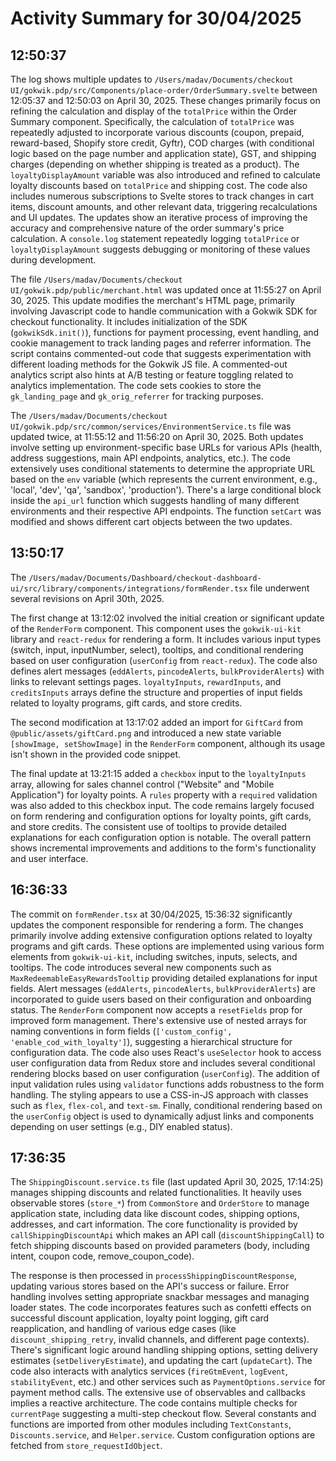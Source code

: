 # Activity Summary for 30/04/2025

## 12:50:37
The log shows multiple updates to `/Users/madav/Documents/checkout UI/gokwik.pdp/src/Components/place-order/OrderSummary.svelte` between 12:05:37 and 12:50:03 on April 30, 2025.  These changes primarily focus on refining the calculation and display of the `totalPrice` within the Order Summary component.  Specifically, the calculation of `totalPrice` was repeatedly adjusted to incorporate various discounts (coupon, prepaid, reward-based, Shopify store credit, Gyftr), COD charges (with conditional logic based on the page number and application state), GST, and shipping charges (depending on whether shipping is treated as a product).  The `loyaltyDisplayAmount` variable was also introduced and refined to calculate loyalty discounts based on `totalPrice` and shipping cost.  The code also includes numerous subscriptions to Svelte stores to track changes in cart items, discount amounts, and other relevant data, triggering recalculations and UI updates.  The updates show an iterative process of improving the accuracy and comprehensive nature of the order summary's price calculation.  A `console.log` statement repeatedly logging `totalPrice` or `loyaltyDisplayAmount` suggests debugging or monitoring of these values during development.

The file `/Users/madav/Documents/checkout UI/gokwik.pdp/public/merchant.html` was updated once at 11:55:27 on April 30, 2025.  This update modifies the merchant's HTML page, primarily involving Javascript code to handle communication with a Gokwik SDK for checkout functionality.  It includes initialization of the SDK (`gokwikSdk.init()`), functions for payment processing, event handling, and cookie management to track landing pages and referrer information. The script contains commented-out code that suggests experimentation with different loading methods for the Gokwik JS file.  A commented-out analytics script also hints at A/B testing or feature toggling related to analytics implementation. The code sets cookies to store the `gk_landing_page` and `gk_orig_referrer` for tracking purposes.

The `/Users/madav/Documents/checkout UI/gokwik.pdp/src/common/services/EnvironmentService.ts` file was updated twice, at 11:55:12 and 11:56:20 on April 30, 2025.  Both updates involve setting up environment-specific base URLs for various APIs (health, address suggestions, main API endpoints, analytics, etc.).  The code extensively uses conditional statements to determine the appropriate URL based on the `env` variable (which represents the current environment, e.g., 'local', 'dev', 'qa', 'sandbox', 'production'). There's a large conditional block inside the `api_url` function which suggests handling of many different environments and their respective API endpoints.  The function `setCart` was modified and shows different cart objects between the two updates.


## 13:50:17
The `/Users/madav/Documents/Dashboard/checkout-dashboard-ui/src/library/components/integrations/formRender.tsx` file underwent several revisions on April 30th, 2025.

The first change at 13:12:02 involved the initial creation or significant update of the `RenderForm` component. This component uses the `gokwik-ui-kit` library and `react-redux` for rendering a form. It includes various input types (switch, input, inputNumber, select), tooltips, and conditional rendering based on user configuration (`userConfig` from `react-redux`).  The code also defines alert messages (`eddAlerts`, `pincodeAlerts`, `bulkProviderAlerts`) with links to relevant settings pages.  `loyaltyInputs`, `rewardInputs`, and `creditsInputs` arrays define the structure and properties of input fields related to loyalty programs, gift cards, and store credits.


The second modification at 13:17:02 added an import for `GiftCard` from `@public/assets/giftCard.png` and introduced a new state variable `[showImage, setShowImage]` in the `RenderForm` component, although its usage isn't shown in the provided code snippet.

The final update at 13:21:15 added a `checkbox` input to the `loyaltyInputs` array, allowing for sales channel control ("Website" and "Mobile Application") for loyalty points.  A `rules` property with a `required` validation was also added to this checkbox input.  The code remains largely focused on form rendering and configuration options for loyalty points, gift cards, and store credits.  The consistent use of tooltips to provide detailed explanations for each configuration option is notable.  The overall pattern shows incremental improvements and additions to the form's functionality and user interface.


## 16:36:33
The commit on `formRender.tsx` at 30/04/2025, 15:36:32 significantly updates the component responsible for rendering a form.  The changes primarily involve adding extensive configuration options related to loyalty programs and gift cards.  These options are implemented using various form elements from `gokwik-ui-kit`, including switches, inputs, selects, and tooltips.  The code introduces several new components such as `MaxRedeemableEasyRewardsTooltip` providing detailed explanations for input fields.  Alert messages (`eddAlerts`, `pincodeAlerts`, `bulkProviderAlerts`) are incorporated to guide users based on their configuration and onboarding status. The `RenderForm` component now accepts a `resetFields` prop for improved form management.  There's extensive use of nested arrays for naming conventions in form fields (`['custom_config', 'enable_cod_with_loyalty']`), suggesting a hierarchical structure for configuration data.  The code also uses React's `useSelector` hook to access user configuration data from Redux store and includes several conditional rendering blocks based on user configuration (`userConfig`).  The addition of input validation rules using `validator` functions adds robustness to the form handling.  The styling appears to use a CSS-in-JS approach with classes such as `flex`, `flex-col`, and `text-sm`. Finally, conditional rendering based on the `userConfig` object is used to dynamically adjust links and components depending on user settings (e.g., DIY enabled status).


## 17:36:35
The `ShippingDiscount.service.ts` file (last updated April 30, 2025, 17:14:25) manages shipping discounts and related functionalities.  It heavily uses observable stores (`store_*`) from `CommonStore` and `OrderStore` to manage application state, including data like discount codes, shipping options, addresses, and cart information.  The core functionality is provided by `callShippingDiscountApi` which makes an API call (`discountShippingCall`) to fetch shipping discounts based on provided parameters (body, including intent, coupon code, remove_coupon_code).

The response is then processed in `processShippingDiscountResponse`, updating various stores based on the API's success or failure. Error handling involves setting appropriate snackbar messages and managing loader states.  The code incorporates features such as confetti effects on successful discount application, loyalty point logging, gift card reapplication, and handling of various edge cases (like `discount_shipping_retry`,  invalid channels, and different page contexts).  There's significant logic around handling shipping options, setting delivery estimates (`setDeliveryEstimate`), and updating the cart (`updateCart`). The code also interacts with analytics services (`fireGtmEvent`, `logEvent`, `stabilityEvent`, etc.) and other services such as `PaymentOptions.service` for payment method calls.  The extensive use of observables and callbacks implies a reactive architecture.  The code contains multiple checks for `currentPage` suggesting a multi-step checkout flow.  Several constants and functions are imported from other modules including `TextConstants`, `Discounts.service`, and `Helper.service`.  Custom configuration options are fetched from `store_requestIdObject`.

